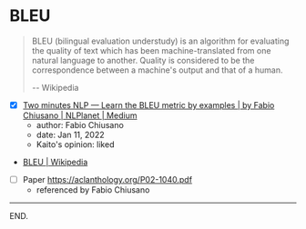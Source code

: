 # BLEU

> BLEU (bilingual evaluation understudy) is an algorithm for evaluating the quality of text which has been machine-translated from one natural language to another. Quality is considered to be the correspondence between a machine's output and that of a human.
>
> -- Wikipedia

- [x] [Two minutes NLP — Learn the BLEU metric by examples | by Fabio Chiusano | NLPlanet | Medium](https://medium.com/nlplanet/two-minutes-nlp-learn-the-bleu-metric-by-examples-df015ca73a86)
    * author: Fabio Chiusano
    * date: Jan 11, 2022
    * Kaito's opinion: liked

- [BLEU | Wikipedia](https://en.wikipedia.org/wiki/BLEU)

- [ ] Paper https://aclanthology.org/P02-1040.pdf
    * referenced by Fabio Chiusano

---

END.
